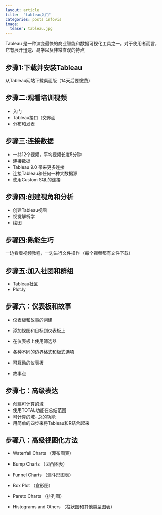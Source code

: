 ```yaml
---
layout: article
title:  "tableau入门"
categories: posts infovis
image:
  teaser: tableau.jpg
---
```

Tableau 是一种演变最快的商业智能和数据可视化工具之一。对于使用者而言，它有展开迅速、易学以及非常直观的特点

## 步骤1:下载并安装Tableau
从Tableau网站下载桌面版（14天后要缴费）

## 步骤二:观看培训视频
- 入门
- Tableau接口（交界面
- 分布和发表

## 步骤三:连接数据
- 一共12个视频，平均视频长度5分钟
- 连接数据
- Tableau 9.0 带来更多连接
- 连接Tableau和任何一种大数据源
- 使用Custom SQL的连接 

## 步骤四:创建视角和分析
- 创建Tableau视图
- 视觉解析学
- 绘图

## 步骤四:熟能生巧
一边看着视频教程，一边进行文件操作（每个视频都有文件下载）

## 步骤五:加入社团和群组
- Tableau社区
- Plot.ly

## 步骤六：仪表板和故事
- 仪表板和故事的创建

- 添加视图和目标到仪表板上

- 在仪表板上使用筛选器

- 各种不同的边界格式和板式选项

- 可互动的仪表板

- 故事点

## 步骤七：高级表达
- 创建可计算的域
- 使用TOTAL功能在总结范围
- 可计算的域- 总的功能
- 用简单的四步来将Tableau和R结合起来

## 步骤八：高级视图化方法
- Waterfall Charts （瀑布图表）

- Bump Charts （凹凸图表）

- Funnel Charts （漏斗形图表）

- Box Plot （盒形图）

- Pareto Charts （排列图）

- Histograms and Others （柱状图和其他类型图表）

[Tableau网站]: http://www.tableau.com/products/trial?os=windows
[入门]:
http://www.tableau.com/learn/training?qt-training_tabs=1#qt-training_tabs
[ableau接口（交界面)]:
http://www.tableau.com/learn/training?qt-training_tabs=1#qt-training_tabs
[分布和发表]:
http://www.tableau.com/learn/training?qt-training_tabs=1#qt-training_tabs
[连接数据]:
http://www.tableau.com/learn/training?qt-training_tabs=1#qt-training_tabs
[Tableau 9.0 带来更多连接]:
http://interworks.co.uk/blog/tableau-9-0-brings-us-connections/
[连接Tableau和任何一种大数据源]:
http://www.simba.com/resources/webinars/connect-tableau-big-data-source
[使用Custom SQL的连接]:
http://reports4u.co.uk/custom-sql-data-connections-in-tableau/
